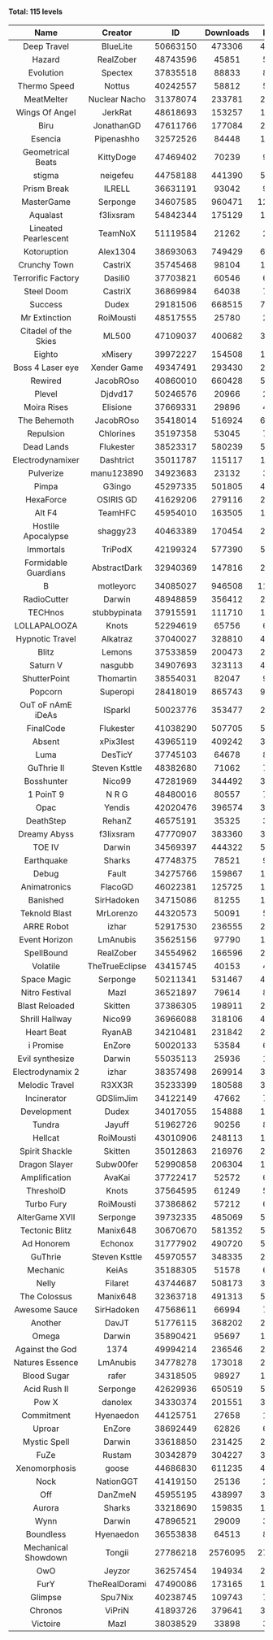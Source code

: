 #### Total: 115 levels

| Name | Creator | ID | Downloads | Likes |
|:---:|:---:|:---:|:---:|:---:|
| Deep Travel | BlueLite | 50663150 | 473306 | 42632
| Hazard | RealZober | 48743596 | 45851 | 5023
| Evolution | Spectex | 37835518 | 88833 | 8942
| Thermo Speed | Nottus | 40242557 | 58812 | 5480
| MeatMelter | Nuclear Nacho | 31378074 | 233781 | 24823
| Wings Of Angel | JerkRat | 48618693 | 153257 | 16336
| Biru | JonathanGD | 47611766 | 177084 | 26369
| Esencia | Pipenashho | 32572526 | 84448 | 11418
| Geometrical Beats | KittyDoge | 47469402 | 70239 | 9194
| stigma | neigefeu | 44758188 | 441390 | 51130
| Prism Break | ILRELL | 36631191 | 93042 | 9836
| MasterGame | Serponge | 34607585 | 960471 | 124780
| Aqualast | f3lixsram | 54842344 | 175129 | 13992
| Lineated Pearlescent | TeamNoX | 51119584 | 21262 | 2664
| Kotoruption | Alex1304 | 38693063 | 749429 | 66931
| Crunchy Town | CastriX | 35745468 | 98104 | 13650
| Terrorific Factory | Dasili0 | 37703821 | 60546 | 6204
| Steel Doom | CastriX | 36869984 | 64038 | 7841
| Success | Dudex | 29181506 | 668515 | 76583
| Mr Extinction | RoiMousti | 48517555 | 25780 | 2948
| Citadel of the Skies | ML500 | 47109037 | 400682 | 31830
| Eighto | xMisery | 39972227 | 154508 | 13629
| Boss 4 Laser eye | Xender Game | 49347491 | 293430 | 25928
| Rewired | JacobROso | 40860010 | 660428 | 50615
| Plevel | Djdvd17 | 50246576 | 20966 | 2570
| Moira Rises | Elisione | 37669331 | 29896 | 4523
| The Behemoth | JacobROso | 35418014 | 516924 | 60889
| Repulsion | Chlorines | 35197358 | 53045 | 7072
| Dead Lands | Flukester | 38523317 | 580239 | 59300
| Electrodynamixer | Dashtrict | 35011787 | 115117 | 16460
| Pulverize | manu123890 | 34923683 | 23132 | 3676
| Pimpa | G3ingo | 45297335 | 501805 | 41794
| HexaForce | OSIRIS GD | 41629206 | 279116 | 21998
| Alt F4 | TeamHFC | 45954010 | 163505 | 13645
| Hostile Apocalypse | shaggy23 | 40463389 | 170454 | 25416
| Immortals | TriPodX | 42199324 | 577390 | 50977
| Formidable Guardians | AbstractDark | 32940369 | 147816 | 21415
| B | motleyorc | 34085027 | 946508 | 118310
| RadioCutter | Darwin | 48948859 | 356412 | 25332
| TECHnos | stubbypinata | 37915591 | 111710 | 12906
| LOLLAPALOOZA | Knots | 52294619 | 65756 | 6156
| Hypnotic Travel | Alkatraz | 37040027 | 328810 | 46402
| Blitz | Lemons | 37533859 | 200473 | 24389
| Saturn V | nasgubb | 34907693 | 323113 | 40457
| ShutterPoint | Thomartin | 38554031 | 82047 | 9424
| Popcorn | Superopi | 28418019 | 865743 | 97171
| OuT oF nAmE iDeAs | ISparkI | 50023776 | 353477 | 27656
| FinalCode | Flukester | 41038290 | 507705 | 50233
| Absent | xPix3lest | 43965119 | 409242 | 31678
| Luma | DesTicY | 37745103 | 64678 | 8198
| GuThrie II | Steven Ksttle | 48382680 | 71062 | 7340
| Bosshunter | Nico99 | 47281969 | 344492 | 31319
| 1 PoinT 9 | N R G | 48480016 | 80557 | 7969
| Opac | Yendis | 42020476 | 396574 | 39102
| DeathStep | RehanZ | 46575191 | 35325 | 3995
| Dreamy Abyss | f3lixsram | 47770907 | 383360 | 30396
| TOE IV | Darwin | 34569397 | 444322 | 53006
| Earthquake  | Sharks | 47748375 | 78521 | 9534
| Debug | Fault | 34275766 | 159867 | 19826
| Animatronics | FlacoGD | 46022381 | 125725 | 13026
| Banished | SirHadoken | 34715086 | 81255 | 10350
| Teknold Blast | MrLorenzo | 44320573 | 50091 | 5020
| ARRE Robot | izhar | 52917530 | 236555 | 23506
| Event Horizon | LmAnubis | 35625156 | 97790 | 11988
| SpellBound | RealZober | 34554962 | 166596 | 22539
| Volatile | TheTrueEclipse | 43415745 | 40153 | 4087
| Space Magic | Serponge | 50211341 | 531467 | 44872
| Nitro Festival | Mazl | 36521897 | 79614 | 8476
| Blast Reloaded | Skitten | 37386305 | 198911 | 21777
| Shrill Hallway | Nico99 | 36966088 | 318106 | 42769
| Heart Beat | RyanAB | 34210481 | 231842 | 28773
| i Promise | EnZore | 50020133 | 53584 | 6282
| Evil synthesize | Darwin | 55035113 | 25936 | 1677
| Electrodynamix 2 | izhar | 38357498 | 269914 | 32615
| Melodic Travel | R3XX3R | 35233399 | 180588 | 30686
| Incinerator | GDSlimJim | 34122149 | 47662 | 7223
| Development | Dudex | 34017055 | 154888 | 17780
| Tundra | Jayuff | 51962726 | 90256 | 8914
| Hellcat | RoiMousti | 43010906 | 248113 | 17961
| Spirit Shackle | Skitten | 35012863 | 216976 | 29050
| Dragon Slayer | Subw00fer | 52990858 | 206304 | 16479
| Amplification | AvaKai | 37722417 | 52572 | 6398
| ThresholD | Knots | 37564595 | 61249 | 5365
| Turbo Fury | RoiMousti | 37386862 | 57212 | 6662
| AlterGame XVII | Serponge | 39732335 | 485069 | 51490
| Tectonic Blitz | Manix648 | 30670670 | 581352 | 59485
| Ad Honorem | Echonox | 31777902 | 490720 | 50384
| GuThrie | Steven Ksttle | 45970557 | 348335 | 26503
| Mechanic | KeiAs | 35188305 | 51578 | 6426
| Nelly | Filaret | 43744687 | 508173 | 35672
| The Colossus | Manix648 | 32363718 | 491313 | 52414
| Awesome Sauce | SirHadoken | 47568611 | 66994 | 7713
| Another | DavJT | 51776115 | 368202 | 27934
| Omega | Darwin | 35890421 | 95697 | 11970
| Against the God | 1374 | 49994214 | 236546 | 23898
| Natures Essence | LmAnubis | 34778278 | 173018 | 22662
| Blood Sugar | rafer | 34318505 | 98927 | 12718
| Acid Rush II | Serponge | 42629936 | 650519 | 54724
| Pow X | danolex | 34330374 | 201551 | 30701
| Commitment | Hyenaedon | 44125751 | 27658 | 1833
| Uproar | EnZore | 38692449 | 62826 | 6082
| Mystic Spell | Darwin | 33618850 | 231425 | 26245
| FuZe | Rustam | 30342879 | 304227 | 30769
| Xenomorphosis | goose | 44686830 | 611235 | 44977
| Nock | NationGGT | 41419150 | 25136 | 2990
| Off | DanZmeN | 45955195 | 438997 | 37869
| Aurora | Sharks | 33218690 | 159835 | 16855
| Wynn | Darwin | 47896521 | 29009 | 3614
| Boundless | Hyenaedon | 36553838 | 64513 | 8124
| Mechanical Showdown | Tongii | 27786218 | 2576095 | 275411
| OwO | Jeyzor | 36257454 | 194934 | 20883
| FurY | TheRealDorami | 47490086 | 173165 | 18417
| Glimpse | Spu7Nix | 40238745 | 109743 | 7626
| Chronos | ViPriN | 41893726 | 379641 | 34287
| Victoire | Mazl | 38038529 | 33898 | 3675
